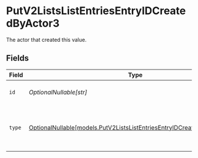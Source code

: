 # PutV2ListsListEntriesEntryIDCreatedByActor3

The actor that created this value.


## Fields

| Field                                                                                                                                    | Type                                                                                                                                     | Required                                                                                                                                 | Description                                                                                                                              |
| ---------------------------------------------------------------------------------------------------------------------------------------- | ---------------------------------------------------------------------------------------------------------------------------------------- | ---------------------------------------------------------------------------------------------------------------------------------------- | ---------------------------------------------------------------------------------------------------------------------------------------- |
| `id`                                                                                                                                     | *OptionalNullable[str]*                                                                                                                  | :heavy_minus_sign:                                                                                                                       | An ID to identify the actor.                                                                                                             |
| `type`                                                                                                                                   | [OptionalNullable[models.PutV2ListsListEntriesEntryIDCreatedByActorType3]](../models/putv2listslistentriesentryidcreatedbyactortype3.md) | :heavy_minus_sign:                                                                                                                       | The type of actor. [Read more information on actor types here](/docs/actors).                                                            |